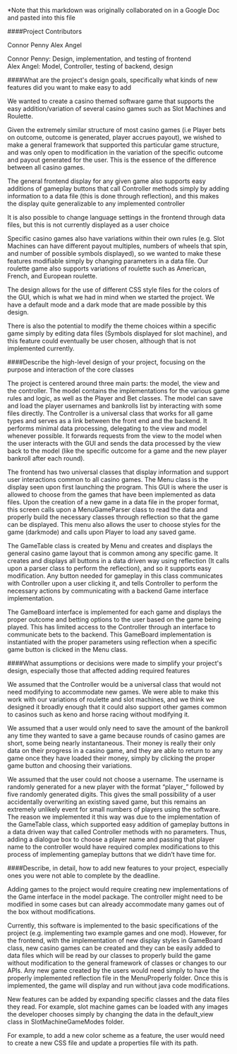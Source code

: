 *Note that this markdown was originally collaborated on in a Google Doc and pasted into this file

####Project Contributors

Connor Penny
Alex Angel

Connor Penny: Design, implementation, and testing of frontend  
Alex Angel: Model, Controller, testing of backend, design

####What are the project's design goals, specifically what kinds of new features did you want to make easy to add


We wanted to create a casino themed software game that supports the easy addition/variation of several casino games such as Slot Machines and Roulette. 


Given the extremely similar structure of most casino games (i.e Player bets on outcome, outcome is generated, player accrues payout), we wished to make a general framework that supported this particular game structure, and was only open to modification in the variation of the specific outcome and payout generated for the user. This is the essence of the difference between all casino games.


The general frontend display for any given game also supports easy additions of gameplay buttons that call Controller methods simply by adding information to a data file (this is done through reflection), and this makes the display quite generalizable to any implemented controller


It is also possible to change language settings in the frontend through data files, but this is not currently displayed as a user choice


Specific casino games also have variations within their own rules (e.g. Slot Machines can have different payout multiples, numbers of wheels that spin, and number of possible symbols displayed), so we wanted to make these features modifiable simply by changing parameters in a data file. Our roulette game also supports variations of roulette such as American, French, and European roulette.


The design allows for the use of different CSS style files for the colors of the GUI, which is what we had in mind when we started the project. We have a default mode and a dark mode that are made possible by this design.


There is also the potential to modify the theme choices within a specific game simply by editing data files (Symbols displayed for slot machine), and this feature could eventually be user chosen, although that is not implemented currently.

####Describe the high-level design of your project, focusing on the purpose and interaction of the core classes


The project is centered around three main parts: the model, the view and the controller.
The model contains the implementations for the various game rules and logic, as well as the Player and Bet classes. The model can save and load the player usernames and bankrolls list by interacting with some files directly. The Controller is a universal class that works for all game types and serves as a link between the front end and the backend. It performs minimal data processing, delegating to the view and model whenever possible. It forwards requests from the view to the model when the user interacts with the GUI and sends the data processed by the view back to the model (like the specific outcome for a game and the new player bankroll after each round).


The frontend has two universal classes that display information and support user interactions common to all casino games. The Menu class is the display seen upon first launching the program. This GUI is where the user is allowed to choose from the games that have been implemented as data files. Upon the creation of a new game in a data file in the proper format, this screen calls upon a MenuGameParser class to read the data and properly build the necessary classes through reflection so that the game can be displayed. This menu also allows the user to choose styles for the game (darkmode) and calls upon Player to load any saved game. 


The GameTable class is created by Menu and creates and displays the general casino game layout that is common among any specific game. It creates and displays all buttons in a data driven way using reflection (It calls upon a parser class to perform the reflection), and so it supports easy modification. Any button needed for gameplay in this class communicates with Controller upon a user clicking it, and tells Controller to perform the necessary actions by communicating with a backend Game interface implementation.


The GameBoard interface is implemented for each game and displays the proper outcome and betting options to the user based on the game being played. This has limited access to the Controller through an interface to communicate bets to the backend. This GameBoard implementation is instantiated with the proper parameters using reflection when a specific game button is clicked in the Menu class.


####What assumptions or decisions were made to simplify your project's design, especially those that affected adding required features


We assumed that the Controller would be a universal class that would not need modifying to accommodate new games. We were able to make this work with our variations of roulette and slot machines, and we think we designed it broadly enough that it could also support other games common to casinos such as keno and horse racing without modifying it.


We assumed that a user would only need to save the amount of the bankroll any time they wanted to save a game because rounds of casino games are short, some being nearly instantaneous. Their money is really their only data on their progress in a casino game, and they are able to return to any game once they have loaded their money, simply by clicking the proper game button and choosing their variations.


We assumed that the user could not choose a username. The username is randomly generated for a new player with the format “player_” followed by five randomly generated digits. This gives the small possibility of a user accidentally overwriting an existing saved game, but this remains an extremely unlikely event for small numbers of players using the software. The reason we implemented it this way was due to the implementation of the GameTable class, which supported easy addition of gameplay buttons in a data driven way that called Controller methods with no parameters. Thus, adding a dialogue box to choose a player name and passing that player name to the controller would have required complex modifications to this process of implementing gameplay buttons that we didn’t have time for.

####Describe, in detail, how to add new features to your project, especially ones you were not able to complete by the deadline.



Adding games to the project would require creating new implementations of the Game interface in the model package. The controller might need to be modified in some cases but can already accommodate many games out of the box without modifications.


Currently, this software is implemented to the basic specifications of the project (e.g. implementing two example games and one mod). However, for the frontend, with the implementation of new display styles in GameBoard class, new casino games can be created and they can be easily added to data files which will be read by our classes to properly build the game without modification to the general framework of classes or changes to our APIs. Any new game created by the users would need simply to have the properly implemented reflection file in the MenuProperly folder. Once this is implemented, the game will display and run without java code modifications.


New features can be added by expanding specific classes and the data files they read. For example, slot machine games can be loaded with any images the developer chooses simply by changing the data in the default_view class in SlotMachineGameModes folder.


For example, to add a new color scheme as a feature, the user would need to create a new CSS file and update a properties file with its path.


